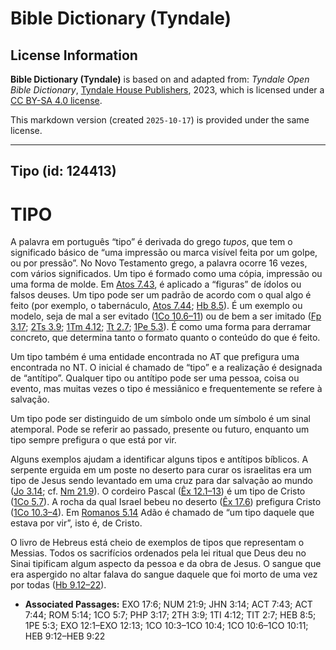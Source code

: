 # Bible Dictionary (Tyndale)

## License Information

**Bible Dictionary (Tyndale)** is based on and adapted from: _Tyndale Open Bible Dictionary_, [Tyndale House Publishers](https://tyndaleopenresources.com/), 2023, which is licensed under a [CC BY-SA 4.0 license](https://creativecommons.org/licenses/by-sa/4.0/legalcode.en).

This markdown version (created `2025-10-17`) is provided under the same license.



--------------------------------

## Tipo (id: 124413)

TIPO
====

A palavra em português “tipo” é derivada do grego *tupos*, que tem o significado básico de “uma impressão ou marca visível feita por um golpe, ou por pressão”. No Novo Testamento grego, a palavra ocorre 16 vezes, com vários significados. Um tipo é formado como uma cópia, impressão ou uma forma de molde. Em [Atos 7\.43](https://ref.ly/Acts7:43), é aplicado a “figuras” de ídolos ou falsos deuses. Um tipo pode ser um padrão de acordo com o qual algo é feito (por exemplo, o tabernáculo, [Atos 7\.44](https://ref.ly/Acts7:44); [Hb 8\.5](https://ref.ly/Heb8:5)). É um exemplo ou modelo, seja de mal a ser evitado ([1Co 10\.6–11](https://ref.ly/1Cor10:6-1Cor10:11)) ou de bem a ser imitado ([Fp 3\.17](https://ref.ly/Phil3:17); [2Ts 3\.9](https://ref.ly/2Thess3:9); [1Tm 4\.12](https://ref.ly/1Tim4:12); [Tt 2\.7](https://ref.ly/Titus2:7); [1Pe 5\.3](https://ref.ly/1Pet5:3)). É como uma forma para derramar concreto, que determina tanto o formato quanto o conteúdo do que é feito.

Um tipo também é uma entidade encontrada no AT que prefigura uma encontrada no NT. O inicial é chamado de “tipo” e a realização é designada de “antítipo”. Qualquer tipo ou antítipo pode ser uma pessoa, coisa ou evento, mas muitas vezes o tipo é messiânico e frequentemente se refere à salvação.

Um tipo pode ser distinguido de um símbolo onde um símbolo é um sinal atemporal. Pode se referir ao passado, presente ou futuro, enquanto um tipo sempre prefigura o que está por vir.

Alguns exemplos ajudam a identificar alguns tipos e antítipos bíblicos. A serpente erguida em um poste no deserto para curar os israelitas era um tipo de Jesus sendo levantado em uma cruz para dar salvação ao mundo ([Jo 3\.14](https://ref.ly/John3:14); cf. [Nm 21\.9](https://ref.ly/Num21:9)). O cordeiro Pascal ([Êx 12\.1–13](https://ref.ly/Exod12:1-Exod12:13)) é um tipo de Cristo ([1Co 5\.7](https://ref.ly/1Cor5:7)). A rocha da qual Israel bebeu no deserto ([Êx 17\.6](https://ref.ly/Exod17:6)) prefigura Cristo ([1Co 10\.3–4](https://ref.ly/1Cor10:3-1Cor10:4)). Em [Romanos 5\.14](https://ref.ly/Rom5:14) Adão é chamado de “um tipo daquele que estava por vir”, isto é, de Cristo.

O livro de Hebreus está cheio de exemplos de tipos que representam o Messias. Todos os sacrifícios ordenados pela lei ritual que Deus deu no Sinai tipificam algum aspecto da pessoa e da obra de Jesus. O sangue que era aspergido no altar falava do sangue daquele que foi morto de uma vez por todas ([Hb 9\.12–22](https://ref.ly/Heb9:12-Heb9:22)).

* **Associated Passages:** EXO 17:6; NUM 21:9; JHN 3:14; ACT 7:43; ACT 7:44; ROM 5:14; 1CO 5:7; PHP 3:17; 2TH 3:9; 1TI 4:12; TIT 2:7; HEB 8:5; 1PE 5:3; EXO 12:1–EXO 12:13; 1CO 10:3–1CO 10:4; 1CO 10:6–1CO 10:11; HEB 9:12–HEB 9:22

